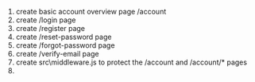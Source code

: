 1. create basic account overview page /account
2. create /login page
3. create /register page
4. create /reset-password page
5. create /forgot-password page
6. create /verify-email page
7. create src\middleware.js to protect the /account and /account/* pages
8. 

